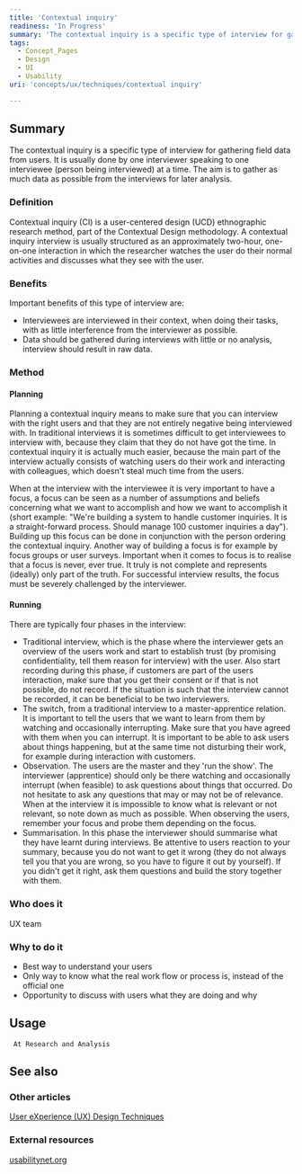 ```yaml
---
title: 'Contextual inquiry'
readiness: 'In Progress'
summary: 'The contextual inquiry is a specific type of interview for gathering field data from users. It is usually done by one interviewer speaking to one interviewee (person being interviewed) at a time. The aim is to gather as much data as possible from the interviews for later analysis.'
tags:
  - Concept_Pages
  - Design
  - UI
  - Usability
uri: 'concepts/ux/techniques/contextual inquiry'

---
```

## Summary

The contextual inquiry is a specific type of interview for gathering field data from users. It is usually done by one interviewer speaking to one interviewee (person being interviewed) at a time. The aim is to gather as much data as possible from the interviews for later analysis.

### Definition

Contextual inquiry (CI) is a user-centered design (UCD) ethnographic research method, part of the Contextual Design methodology. A contextual inquiry interview is usually structured as an approximately two-hour, one-on-one interaction in which the researcher watches the user do their normal activities and discusses what they see with the user.

### Benefits

Important benefits of this type of interview are:

-   Interviewees are interviewed in their context, when doing their tasks, with as little interference from the interviewer as possible.
-   Data should be gathered during interviews with little or no analysis, interview should result in raw data.

### Method

#### Planning

Planning a contextual inquiry means to make sure that you can interview with the right users and that they are not entirely negative being interviewed with. In traditional interviews it is sometimes difficult to get interviewees to interview with, because they claim that they do not have got the time. In contextual inquiry it is actually much easier, because the main part of the interview actually consists of watching users do their work and interacting with colleagues, which doesn't steal much time from the users.

When at the interview with the interviewee it is very important to have a focus, a focus can be seen as a number of assumptions and beliefs concerning what we want to accomplish and how we want to accomplish it (short example: "We're building a system to handle customer inquiries. It is a straight-forward process. Should manage 100 customer inquiries a day"). Building up this focus can be done in conjunction with the person ordering the contextual inquiry. Another way of building a focus is for example by focus groups or user surveys. Important when it comes to focus is to realise that a focus is never, ever true. It truly is not complete and represents (ideally) only part of the truth. For successful interview results, the focus must be severely challenged by the interviewer.

#### Running

There are typically four phases in the interview:

-   Traditional interview, which is the phase where the interviewer gets an overview of the users work and start to establish trust (by promising confidentiality, tell them reason for interview) with the user. Also start recording during this phase, if customers are part of the users interaction, make sure that you get their consent or if that is not possible, do not record. If the situation is such that the interview cannot be recorded, it can be beneficial to be two interviewers.
-   The switch, from a traditional interview to a master-apprentice relation. It is important to tell the users that we want to learn from them by watching and occasionally interrupting. Make sure that you have agreed with them when you can interrupt. It is important to be able to ask users about things happening, but at the same time not disturbing their work, for example during interaction with customers.
-   Observation. The users are the master and they 'run the show'. The interviewer (apprentice) should only be there watching and occasionally interrupt (when feasible) to ask questions about things that occurred. Do not hesitate to ask any questions that may or may not be of relevance. When at the interview it is impossible to know what is relevant or not relevant, so note down as much as possible. When observing the users, remember your focus and probe them depending on the focus.
-   Summarisation. In this phase the interviewer should summarise what they have learnt during interviews. Be attentive to users reaction to your summary, because you do not want to get it wrong (they do not always tell you that you are wrong, so you have to figure it out by yourself). If you didn't get it right, ask them questions and build the story together with them.

### Who does it

UX team

### Why to do it

-   Best way to understand your users
-   Only way to know what the real work flow or process is, instead of the official one
-   Opportunity to discuss with users what they are doing and why

## Usage

     At Research and Analysis

## See also

### Other articles

[User eXperience (UX) Design Techniques](/concepts/ux/techniques)

### External resources

[usabilitynet.org](http://www.usabilitynet.org/tools/contextualinquiry.htm)
